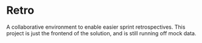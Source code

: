 # Retro

A collaborative environment to enable easier sprint retrospectives. This project is just the frontend of the solution, and is still running off mock data.